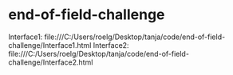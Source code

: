 # end-of-field-challenge
Interface1: file:///C:/Users/roelg/Desktop/tanja/code/end-of-field-challenge/Interface1.html
Interface2: file:///C:/Users/roelg/Desktop/tanja/code/end-of-field-challenge/Interface2.html
